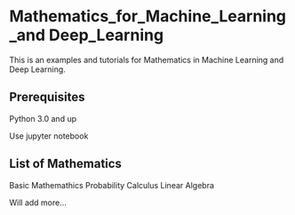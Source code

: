 # Mathematics_for_Machine_Learning_and Deep_Learning

This is an examples and tutorials for Mathematics in Machine Learning and Deep Learning.

## Prerequisites
Python 3.0 and up

Use jupyter notebook

## List of Mathematics
Basic Mathemathics
Probability
Calculus
Linear Algebra


Will add more...
